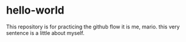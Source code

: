 # hello-world
This repository is for practicing the github flow
it is me, mario. this very sentence is a little about myself.
